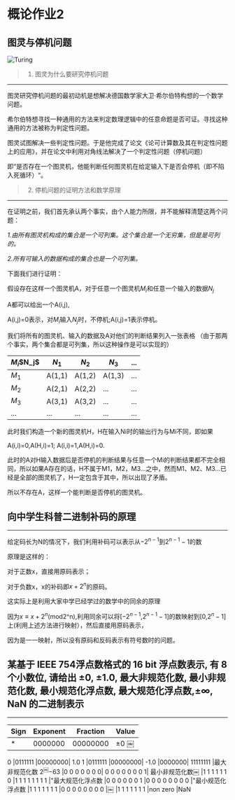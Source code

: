 # 概论作业2

## 图灵与停机问题

![Turing](https://upload.wikimedia.org/wikipedia/commons/thumb/a/a1/Alan_Turing_Aged_16.jpg/220px-Alan_Turing_Aged_16.jpg)

> 1. 图灵为什么要研究停机问题

***

图灵研究停机问题的最初动机是想解决德国数学家大卫·希尔伯特构想的一个数学问题。

希尔伯特想寻找一种通用的方法来判定数理逻辑中的任意命题是否可证。寻找这种通用的方法被称为判定性问题。

图灵试图解决一些判定性问题。于是他完成了论文《论可计算数及其在判定性问题上的应用》，并在论文中利用对角线法解决了一个判定性问题（停机问题）

即“是否存在一个图灵机，他能判断任何图灵机在给定输入下是否会停机（即不陷入死循环）“。

> 2. 停机问题的证明方法和数学原理

***

在证明之前，我们首先承认两个事实，由个人能力所限，并不能解释清楚这两个问题：

*1.由所有图灵机构成的集合是一个可列集。这个集合是一个无穷集，但是是可列的。*

*2.所有可输入的数据构成的集合也是一个可列集。*

下面我们进行证明：

假设存在这样一个图灵机A，对于任意一个图灵机$M_i$和任意一个输入的数据$N_j$

A都可以给出一个A(i,j),

A(i,j)=0表示，对$M_i$输入$N_j$时，不停机;A(i,j)=1表示停机。

我们将所有的图灵机、输入的数据及A对他们的判断结果列入一张表格
（由于那两个事实，两个集合都是可列集，所以这种操作是可以实现的）

$M_i$\$N_j$|$N_1$|$N_2$|$N_3$|...
-----------|-----|-----|-----|---
$M_1$|A(1,1)|A(1,2)|A(1,3)|...
$M_2$|A(2,1)|A(2,2)|...|...
$M_3$|A(3,1)|A(3,2)|...|...
...|...|...|...|...

此时我们构造一个新的图灵机H，H在输入Ni时的输出行为与Mi不同，即如果

A(i,i)=0,A(H,i)=1;   A(i,i)=1,A(H,i)=0.

此时的A对H输入数据后是否停机的判断结果与任意一个Mi的判断结果都不完全相同，所以如果A存在的话，H不属于M1，M2，M3…之中，然而M1、M2、M3…已经是全部的图灵机了，H一定包含于其中，所以出现了矛盾。

所以不存在A，这样一个能判断是否停机的图灵机。

## 向中学生科普二进制补码的原理
***

给定码长为N的情况下，我们利用补码可以表示从$-2^{n-1}$到$2^{n-1}-1$的数

原理是这样的：

对于正数x，直接用原码表示；

对于负数x，x的补码即$x+2^n$的原码。

这实际上是利用大家中学已经学过的数学中的同余的原理

因为${x}\equiv{x+2^n}$(mod2^n),利用同余可以将[$-2^{n-1}$,$2^{n-1}-1$]的数映射到[0,$2^n-1$]上(利用上述方法进行映射），然后直接用原码表示，

因为是一一映射，所以没有原码和反码表示有符号数时的问题。

## 某基于 IEEE 754浮点数格式的 16 bit 浮点数表示, 有 8 个小数位, 请给出 ±0, ±1.0, 最大非规范化数, 最小非规范化数, 最小规范化浮点数, 最大规范化浮点数,±∞, NaN 的二进制表示

***

Sign|	Exponent	|Fraction	|Value
----|-----------|---------|-----
 * |0000000 |00000000|$\pm0$	￼

0	|0111111	|00000000|	1.0
1	|0111111	|00000000|	-1.0
|0000000|	11111111	|最大非规范化数 $2^￼{-63}$
|0 0 0 0 0 0 0|	0 0 0 0 0 0 0 1|	最小非规范化数￼
|1 1 1 1 1 1 0	|1 1 1 1 1 1 1 1	|"最大规范化浮点数
|0 0 0 0 0 0 1	|0 0 0 0 0 0 0 0	|"最小规范化浮点数
|1 1 1 1 1 1 1	|0 0 0 0 0 0 0 0	|￼
|1 1 1 1 1 1 1	|non zero	|NaN








